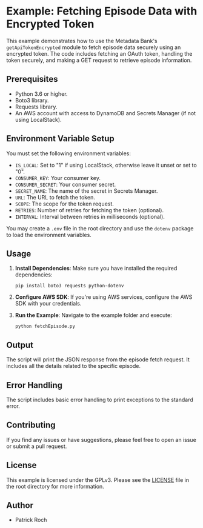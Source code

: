 
# Example: Fetching Episode Data with Encrypted Token

This example demonstrates how to use the Metadata Bank's `getApiTokenEncrypted` module to fetch episode data securely using an encrypted token. The code includes fetching an OAuth token, handling the token securely, and making a GET request to retrieve episode information.

## Prerequisites

- Python 3.6 or higher.
- Boto3 library.
- Requests library.
- An AWS account with access to DynamoDB and Secrets Manager (if not using LocalStack).

## Environment Variable Setup

You must set the following environment variables:

- `IS_LOCAL`: Set to "1" if using LocalStack, otherwise leave it unset or set to "0".
- `CONSUMER_KEY`: Your consumer key.
- `CONSUMER_SECRET`: Your consumer secret.
- `SECRET_NAME`: The name of the secret in Secrets Manager.
- `URL`: The URL to fetch the token.
- `SCOPE`: The scope for the token request.
- `RETRIES`: Number of retries for fetching the token (optional).
- `INTERVAL`: Interval between retries in milliseconds (optional).

You may create a `.env` file in the root directory and use the `dotenv` package to load the environment variables.

## Usage

1. **Install Dependencies**: Make sure you have installed the required dependencies:

   ```shell
   pip install boto3 requests python-dotenv
   ```

2. **Configure AWS SDK**: If you're using AWS services, configure the AWS SDK with your credentials.

3. **Run the Example**: Navigate to the example folder and execute:

   ```shell
   python fetchEpisode.py
   ```

## Output

The script will print the JSON response from the episode fetch request. It includes all the details related to the specific episode.

## Error Handling

The script includes basic error handling to print exceptions to the standard error.

## Contributing

If you find any issues or have suggestions, please feel free to open an issue or submit a pull request.

## License

This example is licensed under the GPLv3. Please see the [LICENSE](../LICENSE.txt) file in the root directory for more information.

## Author

- Patrick Roch
